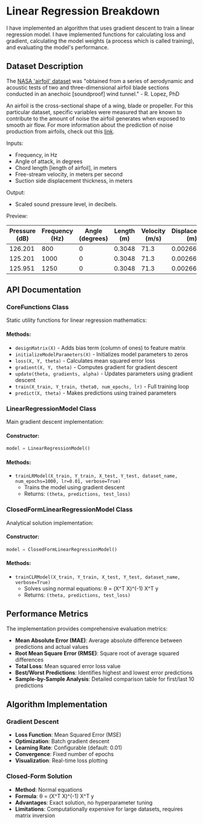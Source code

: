 # Linear Regression Breakdown

I have implemented an algorithm that uses gradient descent to train a linear regression model. I have implemented functions for calculating loss and gradient, calculating the model weights (a process which is called training), and evaluating the model's performance.

## Dataset Description

The [NASA 'airfoil' dataset](https://archive.ics.uci.edu/ml/datasets/Airfoil+Self-Noise#) was "obtained from a series of aerodynamic and acoustic tests of two and three-dimensional airfoil blade sections conducted in an anechoic [soundproof] wind tunnel." - R. Lopez, PhD

An airfoil is the cross-sectional shape of a wing, blade or propeller. For this particular dataset, specific variables were measured that are known to contribute to the amount of noise the airfoil generates when exposed to smooth air flow. For more information about the prediction of noise production from airfoils, check out this [link](https://ntrs.nasa.gov/citations/19890016302).

Inputs: 
- Frequency, in Hz
- Angle of attack, in degrees
- Chord length [length of airfoil], in meters
- Free-stream velocity, in meters per second
- Suction side displacement thickness, in meters

Output: 
- Scaled sound pressure level, in decibels.

Preview:

| Pressure (dB) | Frequency (Hz) | Angle (degrees) | Length  (m) | Velocity (m/s) | Displacement (m) 
|--|--|--|--|--|--|
| 126.201 | 800 | 0 | 0.3048 | 71.3 | 0.002663 
| 125.201 | 1000| 0 | 0.3048 | 71.3 | 0.002663 
| 125.951 | 1250| 0 | 0.3048 | 71.3 | 0.002663 

## API Documentation

### CoreFunctions Class

Static utility functions for linear regression mathematics:

#### Methods:
- `designMatrix(X)` - Adds bias term (column of ones) to feature matrix
- `initializeModelParameters(X)` - Initializes model parameters to zeros
- `loss(X, Y, theta)` - Calculates mean squared error loss
- `gradient(X, Y, theta)` - Computes gradient for gradient descent
- `update(theta, gradients, alpha)` - Updates parameters using gradient descent
- `train(X_train, Y_train, theta0, num_epochs, lr)` - Full training loop
- `predict(X, theta)` - Makes predictions using trained parameters

### LinearRegressionModel Class

Main gradient descent implementation:

#### Constructor:
```python
model = LinearRegressionModel()
```

#### Methods:
- `trainLRModel(X_train, Y_train, X_test, Y_test, dataset_name, num_epochs=1000, lr=0.01, verbose=True)`
  - Trains the model using gradient descent
  - Returns: `(theta, predictions, test_loss)`

### ClosedFormLinearRegressionModel Class

Analytical solution implementation:

#### Constructor:
```python
model = ClosedFormLinearRegressionModel()
```

#### Methods:
- `trainCLRModel(X_train, Y_train, X_test, Y_test, dataset_name, verbose=True)`
  - Solves using normal equations: θ = (X^T X)^(-1) X^T y
  - Returns: `(theta, predictions, test_loss)`

## Performance Metrics

The implementation provides comprehensive evaluation metrics:

- **Mean Absolute Error (MAE)**: Average absolute difference between predictions and actual values
- **Root Mean Square Error (RMSE)**: Square root of average squared differences
- **Total Loss**: Mean squared error loss value
- **Best/Worst Predictions**: Identifies highest and lowest error predictions
- **Sample-by-Sample Analysis**: Detailed comparison table for first/last 10 predictions

## Algorithm Implementation

### Gradient Descent
- **Loss Function**: Mean Squared Error (MSE)
- **Optimization**: Batch gradient descent
- **Learning Rate**: Configurable (default: 0.01)
- **Convergence**: Fixed number of epochs
- **Visualization**: Real-time loss plotting

### Closed-Form Solution
- **Method**: Normal equations
- **Formula**: θ = (X^T X)^(-1) X^T y
- **Advantages**: Exact solution, no hyperparameter tuning
- **Limitations**: Computationally expensive for large datasets, requires matrix inversion